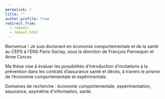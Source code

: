 ```yaml
---
permalink: /
title: ""
author_profile: true
redirect_from: 
  - /about/
  - /about.html
---
```


Bienvenue ! Je suis doctorant en économie comportementale et de la santé au CEPS à l'ENS Paris-Saclay, sous la direction de François Pannequin et Anne Corcos.

 Ma thèse vise  à évaluer les possibilités d’introduction d’incitations à la prévention dans les contrats d’assurance santé et décès, à travers le prisme de l’économie comportementale et expérimentale.

Domaines de recherche : économie comportementale, expérimentation, assurance, asymétrie d'information,  santé.

